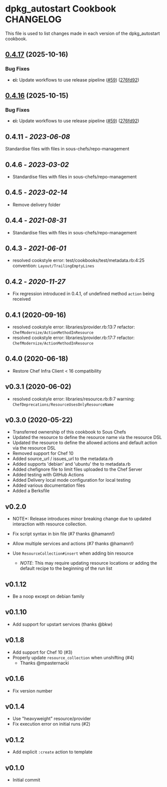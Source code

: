 # dpkg_autostart Cookbook CHANGELOG

This file is used to list changes made in each version of the dpkg_autostart cookbook.

## [0.4.17](https://github.com/sous-chefs/dpkg_autostart/compare/v0.4.16...v0.4.17) (2025-10-16)


### Bug Fixes

* **ci:** Update workflows to use release pipeline ([#59](https://github.com/sous-chefs/dpkg_autostart/issues/59)) ([276fd92](https://github.com/sous-chefs/dpkg_autostart/commit/276fd92566ef21c25919e822b14321d0813db1dc))

## [0.4.16](https://github.com/sous-chefs/dpkg_autostart/compare/0.4.15...v0.4.16) (2025-10-15)


### Bug Fixes

* **ci:** Update workflows to use release pipeline ([#59](https://github.com/sous-chefs/dpkg_autostart/issues/59)) ([276fd92](https://github.com/sous-chefs/dpkg_autostart/commit/276fd92566ef21c25919e822b14321d0813db1dc))

## 0.4.11 - *2023-06-08*

Standardise files with files in sous-chefs/repo-management

## 0.4.6 - *2023-03-02*

* Standardise files with files in sous-chefs/repo-management

## 0.4.5 - *2023-02-14*

* Remove delivery folder

## 0.4.4 - *2021-08-31*

* Standardise files with files in sous-chefs/repo-management

## 0.4.3 - *2021-06-01*

* resolved cookstyle error: test/cookbooks/test/metadata.rb:4:25 convention: `Layout/TrailingEmptyLines`

## 0.4.2 - *2020-11-27*

* Fix regression introduced in 0.4.1, of undefined method `action` being received

## 0.4.1 (2020-09-16)

* resolved cookstyle error: libraries/provider.rb:13:7 refactor: `ChefModernize/ActionMethodInResource`
* resolved cookstyle error: libraries/provider.rb:17:7 refactor: `ChefModernize/ActionMethodInResource`

## 0.4.0 (2020-06-18)

* Restore Chef Infra Client < 16 compatibility

## v0.3.1 (2020-06-02)

* resolved cookstyle error: libraries/resource.rb:8:7 warning: `ChefDeprecations/ResourceUsesOnlyResourceName`

## v0.3.0 (2020-05-22)

* Transferred ownership of this cookbook to Sous Chefs
* Updated the resource to define the resource name via the resource DSL
* Updated the resource to define the allowed actions and default action via the resource DSL
* Removed support for Chef 10
* Added source_url / issues_url to the metadata.rb
* Added supports 'debian' and 'ubuntu' the to metadata.rb
* Added chefignore file to limit files uploaded to the Chef Server
* Added testing with GitHub Actions
* Added Delivery local mode configuration for local testing
* Added various documentation files
* Added a Berksfile

## v0.2.0

* NOTE*: Release introduces minor breaking change due to updated interaction with resource collection.

* Fix script syntax in bin file (#7 thanks @hamann!)
* Allow multiple services and actions (#7 thanks @hamann!)
* Use `ResourceCollection#insert` when adding bin resource
  * *NOTE*: This may require updating resource locations or adding the default recipe to the beginning of the run list

## v0.1.12

* Be a noop except on debian family

## v0.1.10

* Add support for upstart services (thanks @bkw)

## v0.1.8

* Add support for Chef 10 (#3)
* Properly update `resource_collection` when unshifting (#4)
  * Thanks @mpasternacki

## v0.1.6

* Fix version number

## v0.1.4

* Use "heavyweight" resource/provider
* Fix execution error on initial runs (#2)

## v0.1.2

* Add explicit `:create` action to template

## v0.1.0

* Initial commit
